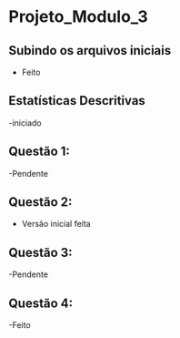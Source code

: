 # Projeto_Modulo_3

## Subindo os arquivos iniciais
- Feito

## Estatísticas Descritivas
-iniciado

## Questão 1:
-Pendente

## Questão 2: 
- Versão inicial feita


## Questão 3:
-Pendente

## Questão 4:
-Feito
